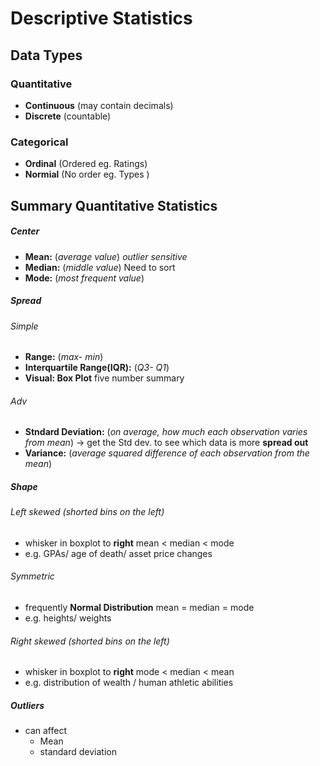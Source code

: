 # Descriptive Statistics

## Data Types

### Quantitative 
  - **Continuous** (may contain decimals)
  - **Discrete** (countable)  


### Categorical
  - **Ordinal** 
    (Ordered   eg. Ratings)
  - **Normial** 
    (No order eg. Types )
  

## Summary Quantitative Statistics 
##### Center  
  - **Mean:** (*average value*)
    *outlier sensitive* 
  - **Median:** (*middle value*)
    Need to sort
  - **Mode:** (*most frequent value*)
##### Spread 
###### Simple
- **Range:** (*max- min*)
- **Interquartile Range(IQR):** (*Q3- Q1*) 
- **Visual: Box Plot** 
   five number summary
###### Adv
- **Stndard Deviation:** 
   (*on average, how much each observation varies from mean*)
    -> get the Std dev. to see which data is more **spread out**
- **Variance:** 
   (*average squared difference of each observation from the mean*)

 
##### Shape
###### Left skewed (shorted bins on the left)
- whisker in boxplot to **right**
  mean < median < mode 
- e.g. GPAs/ age of death/ asset price changes
###### Symmetric 
- frequently **Normal Distribution** 
  mean = median = mode  
- e.g. heights/ weights
###### Right skewed (shorted bins on the left)
- whisker in boxplot to **right**
  mode < median < mean 
- e.g. distribution of wealth / human athletic abilities

##### Outliers 
- can affect
	- Mean 
    - standard deviation 

